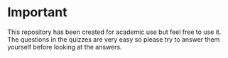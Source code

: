 # Important

This repository has been created for academic use but feel free to use it. 
The questions in the quizzes are very easy so please try to answer them yourself before looking at the answers.
